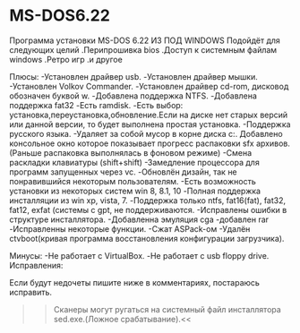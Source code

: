 # MS-DOS6.22
Программа установки MS-DOS 6.22 ИЗ ПОД WINDOWS
Подойдёт для следующих целий
.Перипрошивка bios
.Доступ к системным файлам windows
.Ретро игр
.и другое

Плюсы: 
-Установлен драйвер usb. 
-Установлен драйвер мышки. 
-Установлен Volkov Commander. 
-Установлен драйвер cd-rom, дисковод обозначен буквой w. 
-Добавлена поддержка NTFS. 
-Добавлена поддержка fat32 
-Есть ramdisk. 
-Есть выбор: установка,переустановка,обновление.Если на диске нет старых версий или данной версии, то будет выполнена простая установка. 
-Поддержка русского языка.
-Удаляет за собой мусор в корне диска c:. 
Добавлено консольное окно которое показывает прогресс распаковки sfx архивов. (Раньше распаковка выполнялась в фоновом режиме) 
-Смена раскладки клавиатуры (shift+shift) 
-Замедление процессора для программ запущенных через vc. 
-Обновлён дизайн, так не понравившийся некоторым пользователям. 
-Есть возможность установки из некоторых систем win 8, 8.1, 10 
-Полная поддержка инсталляции из win xp, vista, 7. 
-Поддержка только ntfs, fat16(fat), fat32, fat12, exfat (системы с gpt, не поддерживаются. 
-Исправлены ошибки в структуре инсталлятора. 
-Добавленна эмуляция cga
-добавлен rar
-Исправленны некоторые функции.
-Сжат ASPack-ом
-Удалён ctvboot(кривая программа восстановления конфигурации загрузчика).



Минусы: 
-Не работает с VirtualBox. 
-Не работает с usb floppy drive. 
Исправления: 

Если будут недочеты пишите ниже в комментариях, постараюсь исправить. 


>>Сканеры могут ругаться на системный файл инсталлятора sed.exe.(Ложное срабатывание).<<
